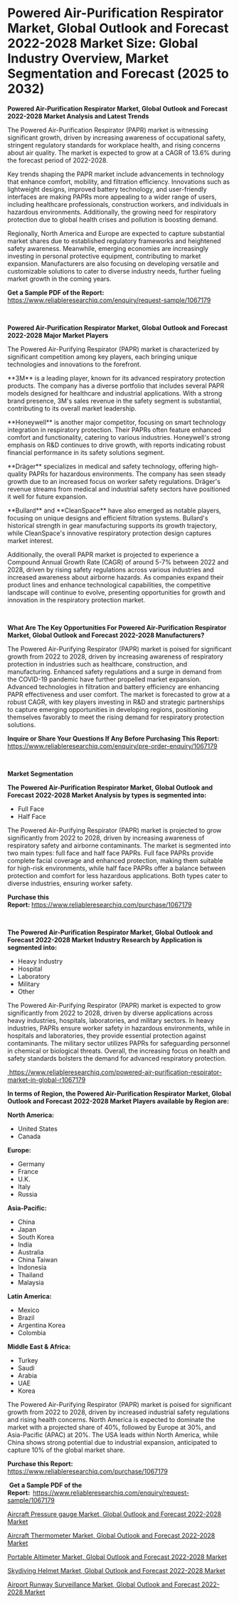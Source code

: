 <p><h1>Powered Air-Purification Respirator Market, Global Outlook and Forecast 2022-2028 Market Size: Global Industry Overview, Market Segmentation and Forecast (2025 to 2032)</h1></p><p><strong>Powered Air-Purification Respirator Market, Global Outlook and Forecast 2022-2028 Market Analysis and Latest Trends</strong></p>
<p><p>The Powered Air-Purification Respirator (PAPR) market is witnessing significant growth, driven by increasing awareness of occupational safety, stringent regulatory standards for workplace health, and rising concerns about air quality. The market is expected to grow at a CAGR of 13.6% during the forecast period of 2022-2028. </p><p>Key trends shaping the PAPR market include advancements in technology that enhance comfort, mobility, and filtration efficiency. Innovations such as lightweight designs, improved battery technology, and user-friendly interfaces are making PAPRs more appealing to a wider range of users, including healthcare professionals, construction workers, and individuals in hazardous environments. Additionally, the growing need for respiratory protection due to global health crises and pollution is boosting demand.</p><p>Regionally, North America and Europe are expected to capture substantial market shares due to established regulatory frameworks and heightened safety awareness. Meanwhile, emerging economies are increasingly investing in personal protective equipment, contributing to market expansion. Manufacturers are also focusing on developing versatile and customizable solutions to cater to diverse industry needs, further fueling market growth in the coming years.</p></p>
<p><strong>Get a Sample PDF of the Report:&nbsp;</strong> <a href="https://www.reliableresearchiq.com/enquiry/request-sample/1067179?utm_campaign=1117&utm_medium=2&utm_source=Github&utm_content=ia&utm_term=21032025&utm_id=powered-air-purification-respirator-market-global-outlook-and-forecast-2022-2028">https://www.reliableresearchiq.com/enquiry/request-sample/1067179</a></p>
<p>&nbsp;</p>
<p><strong>Powered Air-Purification Respirator Market, Global Outlook and Forecast 2022-2028 Major Market Players</strong></p>
<p><p>The Powered Air-Purifying Respirator (PAPR) market is characterized by significant competition among key players, each bringing unique technologies and innovations to the forefront. </p><p>**3M** is a leading player, known for its advanced respiratory protection products. The company has a diverse portfolio that includes several PAPR models designed for healthcare and industrial applications. With a strong brand presence, 3M's sales revenue in the safety segment is substantial, contributing to its overall market leadership.</p><p>**Honeywell** is another major competitor, focusing on smart technology integration in respiratory protection. Their PAPRs often feature enhanced comfort and functionality, catering to various industries. Honeywell's strong emphasis on R&D continues to drive growth, with reports indicating robust financial performance in its safety solutions segment.</p><p>**Dräger** specializes in medical and safety technology, offering high-quality PAPRs for hazardous environments. The company has seen steady growth due to an increased focus on worker safety regulations. Dräger's revenue streams from medical and industrial safety sectors have positioned it well for future expansion.</p><p>**Bullard** and **CleanSpace** have also emerged as notable players, focusing on unique designs and efficient filtration systems. Bullard's historical strength in gear manufacturing supports its growth trajectory, while CleanSpace's innovative respiratory protection design captures market interest.</p><p>Additionally, the overall PAPR market is projected to experience a Compound Annual Growth Rate (CAGR) of around 5-7% between 2022 and 2028, driven by rising safety regulations across various industries and increased awareness about airborne hazards. As companies expand their product lines and enhance technological capabilities, the competitive landscape will continue to evolve, presenting opportunities for growth and innovation in the respiratory protection market.</p></p>
<p>&nbsp;</p>
<p><strong>What Are The Key Opportunities For Powered Air-Purification Respirator Market, Global Outlook and Forecast 2022-2028 Manufacturers?</strong></p>
<p><p>The Powered Air-Purifying Respirator (PAPR) market is poised for significant growth from 2022 to 2028, driven by increasing awareness of respiratory protection in industries such as healthcare, construction, and manufacturing. Enhanced safety regulations and a surge in demand from the COVID-19 pandemic have further propelled market expansion. Advanced technologies in filtration and battery efficiency are enhancing PAPR effectiveness and user comfort. The market is forecasted to grow at a robust CAGR, with key players investing in R&D and strategic partnerships to capture emerging opportunities in developing regions, positioning themselves favorably to meet the rising demand for respiratory protection solutions.</p></p>
<p><strong>Inquire or Share Your Questions If Any Before Purchasing This Report:</strong> <a href="https://www.reliableresearchiq.com/enquiry/pre-order-enquiry/1067179?utm_campaign=1117&utm_medium=2&utm_source=Github&utm_content=ia&utm_term=21032025&utm_id=powered-air-purification-respirator-market-global-outlook-and-forecast-2022-2028">https://www.reliableresearchiq.com/enquiry/pre-order-enquiry/1067179</a></p>
<p>&nbsp;</p>
<p><strong>Market Segmentation</strong></p>
<p><strong>The Powered Air-Purification Respirator Market, Global Outlook and Forecast 2022-2028 Market Analysis by types is segmented into:</strong></p>
<p><ul><li>Full Face</li><li>Half Face</li></ul></p>
<p><p>The Powered Air-Purifying Respirator (PAPR) market is projected to grow significantly from 2022 to 2028, driven by increasing awareness of respiratory safety and airborne contaminants. The market is segmented into two main types: full face and half face PAPRs. Full face PAPRs provide complete facial coverage and enhanced protection, making them suitable for high-risk environments, while half face PAPRs offer a balance between protection and comfort for less hazardous applications. Both types cater to diverse industries, ensuring worker safety.</p></p>
<p><strong>Purchase this Report:&nbsp;</strong><a href="https://www.reliableresearchiq.com/purchase/1067179?utm_campaign=1117&utm_medium=2&utm_source=Github&utm_content=ia&utm_term=21032025&utm_id=powered-air-purification-respirator-market-global-outlook-and-forecast-2022-2028">https://www.reliableresearchiq.com/purchase/1067179</a></p>
<p>&nbsp;</p>
<p><strong>The Powered Air-Purification Respirator Market, Global Outlook and Forecast 2022-2028 Market Industry Research by Application is segmented into:</strong></p>
<p><ul><li>Heavy Industry</li><li>Hospital</li><li>Laboratory</li><li>Military</li><li>Other</li></ul></p>
<p><p>The Powered Air-Purifying Respirator (PAPR) market is expected to grow significantly from 2022 to 2028, driven by diverse applications across heavy industries, hospitals, laboratories, and military sectors. In heavy industries, PAPRs ensure worker safety in hazardous environments, while in hospitals and laboratories, they provide essential protection against contaminants. The military sector utilizes PAPRs for safeguarding personnel in chemical or biological threats. Overall, the increasing focus on health and safety standards bolsters the demand for advanced respiratory protection.</p></p>
<p><a href="https://www.reliableresearchiq.com/powered-air-purification-respirator-market-in-global-r1067179?utm_campaign=1117&utm_medium=2&utm_source=Github&utm_content=ia&utm_term=21032025&utm_id=powered-air-purification-respirator-market-global-outlook-and-forecast-2022-2028">&nbsp;https://www.reliableresearchiq.com/powered-air-purification-respirator-market-in-global-r1067179</a></p>
<p><strong>In terms of Region, the Powered Air-Purification Respirator Market, Global Outlook and Forecast 2022-2028 Market Players available by Region are:</strong></p>
<p>
    <p> <strong> North America: </strong>
        <ul>
            <li>United States</li>
            <li>Canada</li>
        </ul>
        </p> 
    <p> <strong> Europe: </strong>
        <ul>
            <li>Germany</li>
            <li>France</li>
            <li>U.K.</li>
            <li>Italy</li>
            <li>Russia</li>
        </ul>
        </p> 
    <p> <strong> Asia-Pacific: </strong>
        <ul>
            <li>China</li>
            <li>Japan</li>
            <li>South Korea</li>
            <li>India</li>
            <li>Australia</li>
            <li>China Taiwan</li>
            <li>Indonesia</li>
            <li>Thailand</li>
            <li>Malaysia</li>
        </ul>
        </p> 
    <p> <strong> Latin America: </strong>
        <ul>
            <li>Mexico</li>
            <li>Brazil</li>
            <li>Argentina Korea</li>
            <li>Colombia</li>
        </ul>
        </p> 
    <p> <strong> Middle East & Africa: </strong>
        <ul>
            <li>Turkey</li>
            <li>Saudi</li>
            <li>Arabia</li>
            <li>UAE</li>
            <li>Korea</li>
        </ul>
    </p>
    </p>
<p><p>The Powered Air-Purifying Respirator (PAPR) market is poised for significant growth from 2022 to 2028, driven by increased industrial safety regulations and rising health concerns. North America is expected to dominate the market with a projected share of 40%, followed by Europe at 30%, and Asia-Pacific (APAC) at 20%. The USA leads within North America, while China shows strong potential due to industrial expansion, anticipated to capture 10% of the global market share.</p></p>
<p><strong>Purchase this Report: </strong><a href="https://www.reliableresearchiq.com/purchase/1067179?utm_campaign=1117&utm_medium=2&utm_source=Github&utm_content=ia&utm_term=21032025&utm_id=powered-air-purification-respirator-market-global-outlook-and-forecast-2022-2028">https://www.reliableresearchiq.com/purchase/1067179</a></p>
<p>&nbsp;<strong>Get a Sample PDF of the Report:&nbsp;&nbsp;</strong><a href="https://www.reliableresearchiq.com/enquiry/request-sample/1067179?utm_campaign=1117&utm_medium=2&utm_source=Github&utm_content=ia&utm_term=21032025&utm_id=powered-air-purification-respirator-market-global-outlook-and-forecast-2022-2028">https://www.reliableresearchiq.com/enquiry/request-sample/1067179</a></p>
<p><strong></strong></p>
<p><p><a href="https://github.com/alefermeivys/Market-Research-Report-List-1/blob/main/aircraft-pressure-gauge-market-global-outlook-and-forecast-2022-2028-market.md?utm_campaign=1117&utm_medium=2&utm_source=Github&utm_content=ia&utm_term=21032025&utm_id=powered-air-purification-respirator-market-global-outlook-and-forecast-2022-2028">Aircraft Pressure gauge Market, Global Outlook and Forecast 2022-2028 Market</a></p><p><a href="https://github.com/kluviabolofo/Market-Research-Report-List-1/blob/main/aircraft-thermometer-market-global-outlook-and-forecast-2022-2028-market.md?utm_campaign=1117&utm_medium=2&utm_source=Github&utm_content=ia&utm_term=21032025&utm_id=powered-air-purification-respirator-market-global-outlook-and-forecast-2022-2028">Aircraft Thermometer Market, Global Outlook and Forecast 2022-2028 Market</a></p><p><a href="https://github.com/jaspartatin/Market-Research-Report-List-1/blob/main/portable-altimeter-market-global-outlook-and-forecast-2022-2028-market.md?utm_campaign=1117&utm_medium=2&utm_source=Github&utm_content=ia&utm_term=21032025&utm_id=powered-air-purification-respirator-market-global-outlook-and-forecast-2022-2028">Portable Altimeter Market, Global Outlook and Forecast 2022-2028 Market</a></p><p><a href="https://github.com/toghojbeinta/Market-Research-Report-List-1/blob/main/skydiving-helmet-market-global-outlook-and-forecast-2022-2028-market.md?utm_campaign=1117&utm_medium=2&utm_source=Github&utm_content=ia&utm_term=21032025&utm_id=powered-air-purification-respirator-market-global-outlook-and-forecast-2022-2028">Skydiving Helmet Market, Global Outlook and Forecast 2022-2028 Market</a></p><p><a href="https://github.com/spehnluenaru/Market-Research-Report-List-1/blob/main/airport-runway-surveillance-market-global-outlook-and-forecast-2022-2028-market.md?utm_campaign=1117&utm_medium=2&utm_source=Github&utm_content=ia&utm_term=21032025&utm_id=powered-air-purification-respirator-market-global-outlook-and-forecast-2022-2028">Airport Runway Surveillance Market, Global Outlook and Forecast 2022-2028 Market</a></p></p>